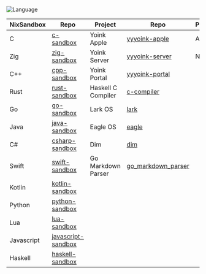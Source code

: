 ![Language](https://github-readme-stats.vercel.app/api/top-langs/?username=permalik&size_weight=0.5&count_weight=0.5&theme=apprentice&card_width=650&langs_count=20&custom_title=Languages&layout=compact)

| NixSandbox | Repo                                                                 | Project              | Repo                                                                     | Project   | Repo                                                 |
|------------|----------------------------------------------------------------------|----------------------|--------------------------------------------------------------------------|-----------|------------------------------------------------------|
| C          | [c-sandbox](https://github.com/permalik/c-sandbox)                   | Yoink Apple          | [yyyoink-apple](https://github.com/permalik/yyyoink-apple)               | Auto      | [auto](https://github.com/permalik/auto)             |
| Zig        | [zig-sandbox](https://github.com/permalik/zig-sandbox)               | Yoink Server         | [yyyoink-server](https://github.com/permalik/yyyoink-server)             | Nix       | [nix](https://github.com/permalik/nix)               |
| C++        | [cpp-sandbox](https://github.com/permalik/cpp-sandbox)               | Yoink Portal         | [yyyoink-portal](https://github.com/permalik/yyyoink-portal)             |           |                                                      |
| Rust       | [rust-sandbox](https://github.com/permalik/rust-sandbox)             | Haskell C Compiler   | [c-compiler](https://github.com/permalik/c-compiler)                     |           |                                                      |
| Go         | [go-sandbox](https://github.com/permalik/go-sandbox)                 | Lark OS              | [lark](https://github.com/permalik/lark)                                 |           |                                                      |
| Java       | [java-sandbox](https://github.com/permalik/java-sandbox)             | Eagle OS             | [eagle](https://github.com/permalik/eagle)                               |           |                                                      |
| C#         | [csharp-sandbox](https://github.com/permalik/csharp-sandbox)         | Dim                  | [dim](https://github.com/permalik/dim)                                   |           |                                                      |
| Swift      | [swift-sandbox](https://github.com/permalik/swift-sandbox)           | Go Markdown Parser   | [go_markdown_parser](https://github.com/permalik/go_markdown_parser)     |           |                                                      |
| Kotlin     | [kotlin-sandbox](https://github.com/permalik/kotlin-sandbox)         |                      |                                                                          |           |                                                      |
| Python     | [python-sandbox](https://github.com/permalik/python-sandbox)         |                      |                                                                          |           |                                                      |
| Lua        | [lua-sandbox](https://github.com/permalik/lua-sandbox)               |                      |                                                                          |           |                                                      |
| Javascript | [javascript-sandbox](https://github.com/permalik/javascript-sandbox) |                      |                                                                          |           |                                                      |
| Haskell    | [haskell-sandbox](https://github.com/permalik/haskell-sandbox)       |                      |                                                                          |           |                                                      |

<!--
![Language](https://github-readme-stats.vercel.app/api/top-langs/?username=permalik&size_weight=0.5&count_weight=0.5&theme=apprentice&langs_count=20&custom_title=Languages&layout=compact)
-->

<!--
**permalik/permalik** is a ✨ _special_ ✨ repository because its `README.md` (this file) appears on your GitHub profile.

Here are some ideas to get you started:

- 🔭 I’m currently working on ...
- 🌱 I’m currently learning ...
- 👯 I’m looking to collaborate on ...
- 🤔 I’m looking for help with ...
- 💬 Ask me about ...
- 📫 How to reach me: ...
- 😄 Pronouns: ...
- ⚡ Fun fact: ...
-->
